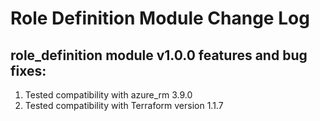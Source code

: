 # Role Definition Module Change Log

## role_definition module v1.0.0 features and bug fixes:

1. Tested compatibility with azure_rm 3.9.0
2. Tested compatibility with Terraform version 1.1.7
